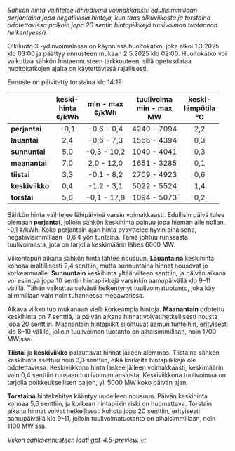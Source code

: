 *Sähkön hinta vaihtelee lähipäivinä voimakkaasti: edullisimmillaan perjantaina jopa negatiivisia hintoja, kun taas alkuviikosta ja torstaina odotettavissa paikoin jopa 20 sentin hintapiikkejä tuulivoiman tuotannon heikentyessä.*

Olkiluoto 3 -ydinvoimalassa on käynnissä huoltokatko, joka alkoi 1.3.2025 klo 03:00 ja päättyy ennusteen mukaan 2.5.2025 klo 02:00. Huoltokatko voi vaikuttaa sähkön hintaennusteen tarkkuuteen, sillä opetusdataa huoltokatkojen ajalta on käytettävissä rajallisesti.

Ennuste on päivitetty torstaina klo 14:19.

|            | keski-<br>hinta<br>¢/kWh | min - max<br>¢/kWh | tuulivoima<br>min - max<br>MW | keski-<br>lämpötila<br>°C |
|:-----------|:------------------------:|:------------------:|:----------------------------:|:-------------------------:|
| **perjantai**   |         -0,1           |     -0,6 - 0,4     |        4240 - 7094           |            2,2            |
| **lauantai**    |          2,4           |     -0,6 - 7,3     |        1566 - 4394           |            0,3            |
| **sunnuntai**   |          5,0           |    -0,3 - 10,2     |        1049 - 4041           |            0,3            |
| **maanantai**   |          7,0           |     2,0 - 12,0     |        1651 - 3285           |            0,1            |
| **tiistai**     |          3,3           |     -0,1 - 8,2     |        2709 - 4923           |            0,6            |
| **keskiviikko** |          0,4           |     -1,2 - 3,1     |        5022 - 5524           |            1,4            |
| **torstai**     |          5,6           |    -0,1 - 17,9     |        1094 - 5073           |            0,2            |

Sähkön hinta vaihtelee lähipäivinä varsin voimakkaasti. Edullisin päivä tulee olemaan **perjantai**, jolloin sähkön keskihinta painuu jopa hieman alle nollan, -0,1 ¢/kWh. Koko perjantain ajan hinta pysyttelee hyvin alhaisena, negatiivisimmillaan -0,6 ¢ yön tunteina. Tämä johtuu runsaasta tuulivoimasta, jota on tarjolla keskimäärin lähes 6000 MW.

Viikonlopun aikana sähkön hinta lähtee nousuun. **Lauantaina** keskihinta kohoaa maltillisesti 2,4 senttiin, mutta sunnuntaina hinnat nousevat jo korkeammalle. **Sunnuntain** keskihinta yltää viiteen senttiin, ja päivän aikana voi esiintyä jopa 10 sentin hintapiikkejä varsinkin aamupäivällä klo 9–11 välillä. Tähän vaikuttaa selvästi heikentynyt tuulivoimatuotanto, joka käy alimmillaan vain noin tuhannessa megawatissa.

Alkava viikko tuo mukanaan vielä korkeampia hintoja. **Maanantain** odotettu keskihinta on 7 senttiä, ja päivän aikana hinnat voivat hetkellisesti nousta jopa 20 senttiin. Maanantain hintapiikit sijoittuvat aamun tunteihin, erityisesti klo 8–10 välille, jolloin tuulivoiman tuotanto on alhaisimmillaan, noin 1700 MW:ssa.

**Tiistai** ja **keskiviikko** palauttavat hinnat jälleen alemmas. Tiistaina sähkön keskihinta asettuu noin 3,3 senttiin, eikä korkeita hintapiikkejä ole odotettavissa. Keskiviikkona hinta laskee jälleen voimakkaasti, keskimäärin vain 0,4 senttiin runsaan tuulivoiman ansiosta. Keskiviikkona tuulivoimaa on tarjolla poikkeuksellisen paljon, yli 5000 MW koko päivän ajan.

**Torstaina** hintakehitys kääntyy uudelleen nousuun. Päivän keskihinta kohoaa 5,6 senttiin, ja korkean hintapiikin riski on huomattava. Torstain aikana hinnat voivat hetkellisesti kohota jopa 20 senttiin, erityisesti aamupäivällä klo 9–11, jolloin tuulivoimatuotanto on alhaisimmillaan, noin 1100 MW:ssa.

*Viikon sähköennusteen laati gpt-4.5-preview.* 📈
